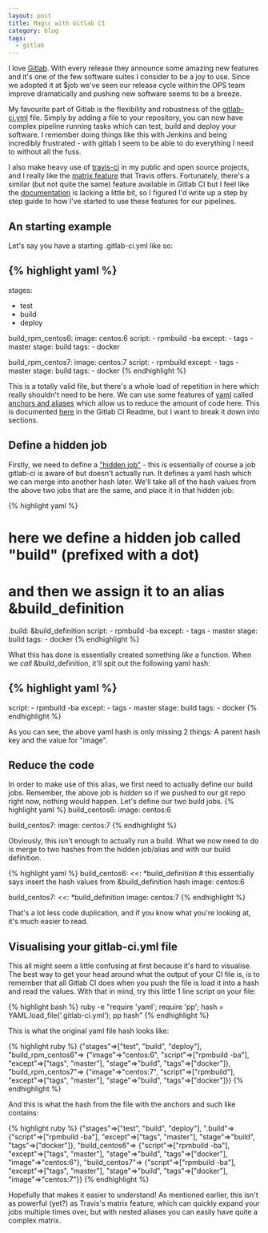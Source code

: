 ```yaml
---
layout: post
title: Magic with Gitlab CI
category: blog
tags:
  - gitlab
---
```


I love [Gitlab](https://gitlab.com). With every release they announce some amazing new features and it's one of the few software suites I consider to be a joy to use. Since we adopted it at $job we've seen our release cycle within the OPS team improve dramatically and pushing new software seems to be a breeze.

My favourite part of Gitlab is the flexibility and robustness of the [gitlab-ci.yml](http://docs.gitlab.com/ce/ci/yaml/README.html) file. Simply by adding a file to your repository, you can now have complex pipeline running tasks which can test, build and deploy your software. I remember doing things like this with Jenkins and being incredibly frustrated - with gitlab I seem to be able to do everything I need to without all the fuss.

I also make heavy use of [travis-ci](https://travis-ci.org) in my public and open source projects, and I really like the [matrix feature](https://docs.travis-ci.com/user/customizing-the-build#Build-Matrix) that Travis offers. Fortunately, there's a similar (but not quite the same) feature available in Gitlab CI but I feel like the [documentation](http://docs.gitlab.com/ce/ci/yaml/README.html#special-yaml-features) is lacking a little bit, so I figured I'd write up a step by step guide to how I've started to use these features for our pipelines.

## An starting example

Let's say you have a starting .gitlab-ci.yml like so:

{% highlight yaml %}
---
stages:
  - test
  - build
  - deploy

build_rpm_centos6:
  image: centos:6
  script: 
    - rpmbuild -ba
  except:
    - tags
    - master
  stage: build
  tags:
    - docker

build_rpm_centos7:
  image: centos:7
  script:
    - rpmbuild
  except:
    - tags
    - master
  stage: build
  tags:
    - docker
{% endhighlight %}

This is a totally valid file, but there's a whole load of repetition in here which really shouldn't need to be here. We can use some features of [yaml](https://en.wikipedia.org/wiki/YAML) called [anchors and aliases](https://en.wikipedia.org/wiki/YAML#Advanced_components_of_YAML) which allow us to reduce the amount of code here. This is documented [here](http://docs.gitlab.com/ce/ci/yaml/README.html#special-yaml-features) in the Gitlab CI Readme, but I want to break it down into sections.

## Define a hidden job

Firstly, we need to define a ["hidden job"](http://docs.gitlab.com/ce/ci/yaml/README.html#hidden-jobs) - this is essentially of course a job gitlab-ci is aware of but doesn't actually run. It defines a yaml hash which we can merge into another hash later. We'll take all of the hash values from the above two jobs that are the same, and place it in that hidden job:

{% highlight yaml %}
# here we define a hidden job called "build" (prefixed with a dot)
# and then we assign it to an alias &build_definition
.build: &build_definition
  script:
    - rpmbuild -ba
  except:
    - tags
    - master
  stage: build
  tags:
    - docker
{% endhighlight %}

What this has done is essentially created something _like_ a function. When we _call_ &build_definition, it'll spit out the following yaml hash:

{% highlight yaml %}
---
  script:
    - rpmbuild -ba
  except:
    - tags
    - master
  stage: build
  tags:
    - docker
{% endhighlight %}

As you can see, the above yaml hash is only missing 2 things: A parent hash key and the value for "image".

## Reduce the code

In order to make use of this alias, we first need to actually define our build jobs. Remember, the above job is _hidden_ so if we pushed to our git repo right now, nothing would happen. Let's define our two build jobs.
{% highlight yaml %}
build_centos6:
  image: centos:6

build_centos7:
  image: centos:7
{% endhighlight %}

Obviously, this isn't enough to actually run a build. What we now need to do is merge to two hashes from the hidden job/alias and with our build definition.

{% highlight yaml %}
build_centos6:
  <<: *build_definition # this essentially says insert the hash values from &build_definition hash
  image: centos:6

build_centos7:
  <<: *build_definition
  image: centos:7
{% endhighlight %}

That's a lot less code duplication, and if you know what you're looking at, it's much easier to read.

## Visualising your gitlab-ci.yml file

This all might seem a little confusing at first because it's hard to visualise. The best way to get your head around what the output of your CI file is, is to remember that all Gitlab CI does when you push the file is load it into a hash and read the values. With that in mind, try this little 1 line script on your file:

{% highlight bash %}
ruby -e "require 'yaml'; require 'pp'; hash = YAML.load_file('.gitlab-ci.yml'); pp hash"
{% endhighlight %}

This is what the original yaml file hash looks like:

{% highlight ruby %}
{"stages"=>["test", "build", "deploy"],
 "build_rpm_centos6"=>
  {"image"=>"centos:6",
   "script"=>["rpmbuild -ba"],
   "except"=>["tags", "master"],
   "stage"=>"build",
   "tags"=>["docker"]},
 "build_rpm_centos7"=>
  {"image"=>"centos:7",
   "script"=>["rpmbuild"],
   "except"=>["tags", "master"],
   "stage"=>"build",
   "tags"=>["docker"]}}
{% endhighlight %}

And this is what the hash from the file with the anchors and such like contains:

{% highlight ruby %}
{"stages"=>["test", "build", "deploy"],
 ".build"=>
  {"script"=>["rpmbuild -ba"],
   "except"=>["tags", "master"],
   "stage"=>"build",
   "tags"=>["docker"]},
 "build_centos6"=>
  {"script"=>["rpmbuild -ba"],
   "except"=>["tags", "master"],
   "stage"=>"build",
   "tags"=>["docker"],
   "image"=>"centos:6"},
 "build_centos7"=>
  {"script"=>["rpmbuild -ba"],
   "except"=>["tags", "master"],
   "stage"=>"build",
   "tags"=>["docker"],
   "image"=>"centos:7"}}
{% endhighlight %}

Hopefully that makes it easier to understand! As mentioned earlier, this isn't as powerful (yet?) as Travis's matrix feature, which can quickly expand your jobs multiple times over, but with nested aliases you can easily have quite a complex matrix.
